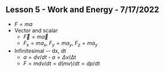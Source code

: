 ## Lesson 5 - Work and Energy - 7/17/2022

* $F = m a$ 
* Vector and scalar
    * $\vec{F} = m \vec{a}$
    * $F_x = m a_x$, $F_y = m a_y$, $F_z = m a_y$
* Infinitesimal -- dx, dt 
    * $a = dv/dt$  - $a = \Delta v / \Delta t$
    * $F = m dv/dt = d(mv)/dt = dp/dt$
